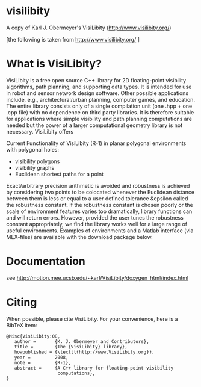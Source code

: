 visilibity
==========

A copy of Karl J. Obermeyer's VisiLibity (http://www.visilibity.org/)

[the following is taken from http://www.visilibity.org/ ]


What is VisiLibity?
===================

VisiLibity is a free open source C++ library for 2D floating-point visibility 
algorithms, path planning, and supporting data types. It is intended for use in 
robot and sensor network design software. Other possible applications include, 
e.g., architectural/urban planning, computer games, and education. The entire 
library consists only of a single compilation unit (one .hpp + one .cpp file) 
with no dependence on third party libraries. It is therefore suitable for 
applications where simple visibility and path planning computations are needed 
but the power of a larger computational geometry library is not necessary. 
VisiLibity offers

Current Functionality of VisiLibity (R-1) in planar polygonal environments with 
polygonal holes:

  * visibility polygons
  * visibility graphs
  * Euclidean shortest paths for a point

Exact/arbitrary precision arithmetic is avoided and robustness is achieved by 
considering two points to be colocated whenever the Euclidean distance between 
them is less or equal to a user defined tolerance &epsilon called the robustness 
constant. If the robustness constant is chosen poorly or the scale of 
environment features varies too dramatically, library functions can and will 
return errors. However, provided the user tunes the robustness constant 
appropriately, we find the library works well for a large range of useful 
environments. Examples of environments and a Matlab interface (via MEX-files) 
are available with the download package below. 


Documentation
=============

see http://motion.mee.ucsb.edu/~karl/VisiLibity/doxygen_html/index.html

Citing
======

When possible, please cite VisiLibity. For your convenience, here is a BibTeX 
item:

    @Misc{VisiLibity:08,
       author =       {K. J. Obermeyer and Contributors},
       title =        {The {VisiLibity} library},
       howpublished = {\texttt{http://www.VisiLibity.org}},
       year =         2008,
       note =         {R-1},
       abstract =     {A C++ library for floating-point visibility
                       computations},
    }
